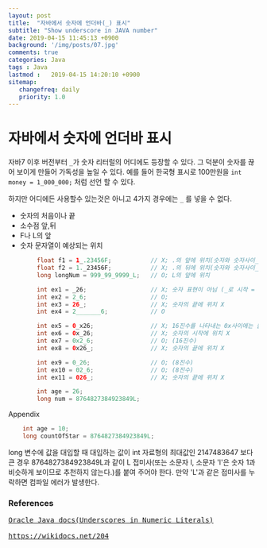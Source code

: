 ```yaml
---
layout: post
title:  "자바에서 숫자에 언더바(_) 표시"
subtitle: "Show underscore in JAVA number"
date: 2019-04-15 11:45:13 +0900
background: '/img/posts/07.jpg'
comments: true
categories: Java
tags : Java
lastmod :   2019-04-15 14:20:10 +0900
sitemap:
   changefreq: daily
   priority: 1.0
---
```


# 자바에서 숫자에 언더바 표시



자바7 이후 버전부터 `_`가 숫자 리터럴의 어디에도 등장할 수 있다. 
그 덕분이 숫자를 끊어 보이게 만들어 가독성을 높일 수 있다.
예를 들어 한국형 표시로 100만원을 `int money = 1_000_000;` 처럼 선언 할 수 있다.

하지만 어디에든 사용할수 있는것은 아니고 4가지 경우에는 `_` 를 넣을 수 없다.

- 숫자의 처음이나 끝
- 소수점 앞,뒤
- F나 L의 앞
- 숫자 문자열이 예상되는 위치


```java
        float f1 = 1_.23456F;           // X; .의 앞에 위치(숫자와 숫자사이_ X)
        float f2 = 1._23456F;           // X; .의 뒤에 위치(숫자와 숫자사이_ X)
        long longNum = 999_99_9999_L;   // O; L의 앞에 위치

        int ex1 = _26;                  // X; 숫자 표현이 아님 (_로 시작 = 변수명)
        int ex2 = 2_6;                  // O;
        int ex3 = 26_;                  // X; 숫자의 끝에 위치 X
        int ex4 = 2_______6;            // O

        int ex5 = 0_x26;                // X; 16진수를 나타내는 0x사이에는 불가능
        int ex6 = 0x_26;                // X; 숫자의 시작에 위치 X
        int ex7 = 0x2_6;                // O; (16진수)
        int ex8 = 0x26_;                // X; 숫자의 끝에 위치 X

        int ex9 = 0_26;                 // O; (8진수)
        int ex10 = 02_6;                // O; (8진수)
        int ex11 = 026_;                // X; 숫자의 끝에 위치 X

        int age = 26;
        long num = 8764827384923849L;
```

<div class="contentTitle">
Appendix
</div>

```java
    int age = 10;
    long countOfStar = 8764827384923849L;
```
long 변수에 값을 대입할 때 대입하는 값이 int 자료형의 최대값인 2147483647 보다 큰 경우 8764827384923849L과 같이 L 접미사(또는 소문자 l, 소문자 'l'은 숫자 1과 비슷하게 보이므로 추천하지 않는다.)를 붙여 주어야 한다. 만약 'L'과 같은 접미사를 누락하면 컴파일 에러가 발생한다.

### References

<pre>
<a href="https://docs.oracle.com/javase/8/docs/technotes/guides/language/underscores-literals.html">Oracle Java docs(Underscores in Numeric Literals)</a>

<a href="https://wikidocs.net/204">https://wikidocs.net/204</a>
</pre>